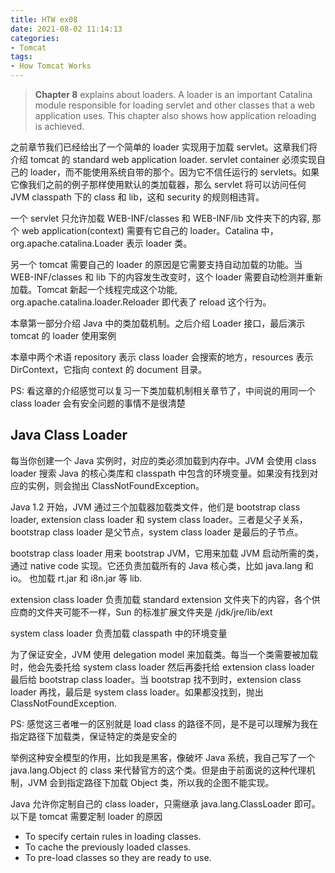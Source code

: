 ```yaml
---
title: HTW ex08
date: 2021-08-02 11:14:13
categories:
- Tomcat
tags:
- How Tomcat Works
---
```


> **Chapter 8** explains about loaders. A loader is an important Catalina module responsible for loading servlet and other classes that a web application uses. This chapter also shows how application reloading is achieved.

之前章节我们已经给出了一个简单的 loader 实现用于加载 servlet。这章我们将介绍 tomcat 的 standard web application loader. servlet container 必须实现自己的 loader，而不能使用系统自带的那个。因为它不信任运行的 servlets。如果它像我们之前的例子那样使用默认的类加载器，那么 servlet 将可以访问任何 JVM classpath 下的 class 和 lib，这和 security 的规则相违背。

一个 servlet 只允许加载 WEB-INF/classes 和 WEB-INF/lib 文件夹下的内容, 那个 web application(context) 需要有它自己的 loader。Catalina 中，org.apache.catalina.Loader 表示 loader 类。

另一个 tomcat 需要自己的 loader 的原因是它需要支持自动加载的功能。当 WEB-INF/classes 和 lib 下的内容发生改变时，这个 loader 需要自动检测并重新加载。Tomcat 新起一个线程完成这个功能, org.apache.catalina.loader.Reloader 即代表了 reload 这个行为。

本章第一部分介绍 Java 中的类加载机制。之后介绍 Loader 接口，最后演示 tomcat 的 loader 使用案例

本章中两个术语 repository 表示 class loader 会搜索的地方，resources 表示 DirContext，它指向 context 的 document 目录。

PS: 看这章的介绍感觉可以复习一下类加载机制相关章节了，中间说的用同一个 class loader 会有安全问题的事情不是很清楚

## Java Class Loader

每当你创建一个 Java 实例时，对应的类必须加载到内存中。JVM 会使用 class loader 搜索 Java 的核心类库和 classpath 中包含的环境变量。如果没有找到对应的实例，则会抛出 ClassNotFoundException。

Java 1.2 开始，JVM 通过三个加载器加载类文件，他们是 bootstrap class loader, extension class loader 和 system class loader。三者是父子关系，bootstrap class loader 是父节点，system class loader 是最后的子节点。

bootstrap class loader 用来 bootstrap JVM，它用来加载 JVM 启动所需的类，通过 native code 实现。它还负责加载所有的 Java 核心类，比如 java.lang 和 io。 也加载 rt.jar 和 i8n.jar 等 lib.

extension class loader 负责加载 standard extension 文件夹下的内容，各个供应商的文件夹可能不一样，Sun 的标准扩展文件夹是 /jdk/jre/lib/ext

system class loader 负责加载 classpath 中的环境变量

为了保证安全，JVM 使用 delegation model 来加载类。每当一个类需要被加载时，他会先委托给 system class loader 然后再委托给 extension class loader 最后给 bootstrap class loader。当 bootstrap 找不到时，extension class loader 再找，最后是 system class loader。如果都没找到，抛出 ClassNotFoundException.

PS: 感觉这三者唯一的区别就是 load class 的路径不同，是不是可以理解为我在指定路径下加载类，保证特定的类是安全的

举例这种安全模型的作用，比如我是黑客，像破坏 Java 系统，我自己写了一个 java.lang.Object 的 class 来代替官方的这个类。但是由于前面说的这种代理机制，JVM 会到指定路径下加载 Object 类，所以我的企图不能实现。

Java 允许你定制自己的 class loader，只需继承 java.lang.ClassLoader 即可。以下是 tomcat 需要定制 loader 的原因

* To specify certain rules in loading classes.
* To cache the previously loaded classes.
* To pre-load classes so they are ready to use.

